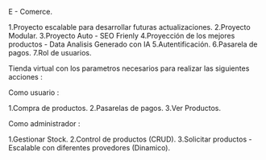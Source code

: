 E - Comerce.

1.Proyecto escalable para desarrollar futuras actualizaciones.
2.Proyecto Modular.
3.Proyecto Auto - SEO Frienly
4.Proyección de los mejores productos - Data Analisis Generado con IA
5.Autentificación.
6.Pasarela de pagos. 
7.Rol de usuarios.

Tienda virtual con los parametros necesarios para realizar las siguientes acciones : 

Como usuario :

1.Compra de productos.
2.Pasarelas de pagos.
3.Ver Productos.

Como administrador :

1.Gestionar Stock.
2.Control de productos (CRUD).
3.Solicitar productos - Escalable con diferentes provedores (Dinamico).


